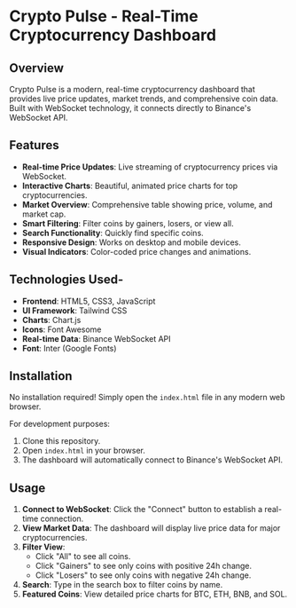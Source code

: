# Crypto Pulse - Real-Time Cryptocurrency Dashboard

## Overview
Crypto Pulse is a modern, real-time cryptocurrency dashboard that provides live price updates, market trends, and comprehensive coin data. Built with WebSocket technology, it connects directly to Binance's WebSocket API.

## Features
- **Real-time Price Updates**: Live streaming of cryptocurrency prices via WebSocket.
- **Interactive Charts**: Beautiful, animated price charts for top cryptocurrencies.
- **Market Overview**: Comprehensive table showing price, volume, and market cap.
- **Smart Filtering**: Filter coins by gainers, losers, or view all.
- **Search Functionality**: Quickly find specific coins.
- **Responsive Design**: Works on desktop and mobile devices.
- **Visual Indicators**: Color-coded price changes and animations.

## Technologies Used-
- **Frontend**: HTML5, CSS3, JavaScript
- **UI Framework**: Tailwind CSS
- **Charts**: Chart.js
- **Icons**: Font Awesome
- **Real-time Data**: Binance WebSocket API
- **Font**: Inter (Google Fonts)

## Installation
No installation required! Simply open the `index.html` file in any modern web browser.

For development purposes:
1. Clone this repository.
2. Open `index.html` in your browser.
3. The dashboard will automatically connect to Binance's WebSocket API.

## Usage
1. **Connect to WebSocket**: Click the "Connect" button to establish a real-time connection.
2. **View Market Data**: The dashboard will display live price data for major cryptocurrencies.
3. **Filter View**:
   - Click "All" to see all coins.
   - Click "Gainers" to see only coins with positive 24h change.
   - Click "Losers" to see only coins with negative 24h change.
4. **Search**: Type in the search box to filter coins by name.
5. **Featured Coins**: View detailed price charts for BTC, ETH, BNB, and SOL.
